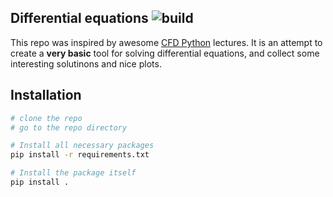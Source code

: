 Differential equations ![build](https://travis-ci.com/kqf/differential-equatoins.svg?token=7bkqqhrPB19pD1YKrAZM&branch=master)
----------------------

This repo was inspired by awesome [CFD Python](https://github.com/barbagroup/CFDPython) lectures. It is an attempt to create a **very basic** tool for solving differential equations, and collect some interesting solutinons and nice plots.


## Installation
```bash
# clone the repo
# go to the repo directory

# Install all necessary packages
pip install -r requirements.txt

# Install the package itself
pip install .
```